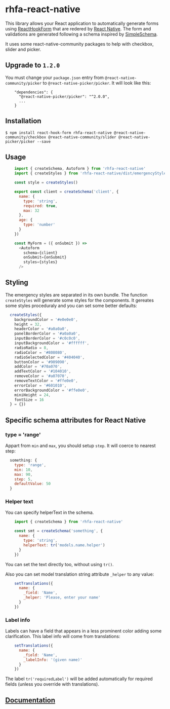# rhfa-react-native

This library allows your React application to automatically generate forms using [ReactHookForm](https://react-hook-form.com/) that are redered by [React Native](https://reactnative.dev/). The form and validations are generated following a schema inspired by [SimpleSchema](https://github.com/aldeed/simple-schema-js).

It uses some react-native-community packages to help with checkbox, slider and picker.

## Upgrade to `1.2.0`

You must change your `package.json` entry from `@react-native-community/picker` to `@react-native-picker/picker`. It will look like this:

```
    "dependencies": {
      "@react-native-picker/picker": "^2.0.0",
      ...
    }
```

## Installation

    $ npm install react-hook-form rhfa-react-native @react-native-community/checkbox @react-native-community/slider @react-native-picker/picker --save

## Usage

```javascript
    import { createSchema, Autoform } from 'rhfa-react-native'
    import { createStyles } from 'rhfa-react-native/dist/emergencyStyles'

    const style = createStyles()

    export const client = createSchema('client', {
      name: {
        type: 'string',
        required: true,
        max: 32
      },
      age: {
        type: 'number'
      }
    })

    const MyForm = ({ onSubmit }) =>
      <Autoform
        schema={client}
        onSubmit={onSubmit}
        styles={styles}
      />
```

## Styling

The emergency styles are separated in its own bundle. The function `createStyles` will generate some styles for the components. It gereates some styles proceduraly and you can set some better defaults:

```javascript
  createStyles({
    backgroundColor = '#e0e0e0',
    height = 32,
    headerColor = '#a0a0a0',
    panelBorderColor = '#a0a0a0',
    inputBorderColor = '#c0c0c0',
    inputBackgroundColor = '#ffffff',
    radioRadio = 8,
    radioColor = '#808080',
    radioSelectedColor = '#404040',
    buttonColor = '#909090',
    addColor = '#70a070',
    addTextColor = '#104010',
    removeColor = '#a07070',
    removeTextColor = '#ffe0e0',
    errorColor = '#601010',
    errorBackgroundColor = '#ffe0e0',
    miniHeight = 24,
    fontSize = 16
  } = {})

```

## Specific schema attributes for React Native

### type = 'range'

Appart from `min` and `max`, you should setup `step`. It will coerce to nearest step:

```javascript
  something: {
    type: 'range',
    min: 10,
    max: 90,
    step: 5,
    defaultValue: 50
  }
```

### Helper text

You can specify helperText in the schema.

```javascript
    import { createSchema } from 'rhfa-react-native'

    const smt = createSchema('something', {
      name: {
        type: 'string',
        helperText: tr('models.name.helper')
      }
    })
```

You can set the text directly too, without using `tr()`.

Also you can set model translation string attribute `_helper` to any value:

```javascript
    setTranslations({
      name: {
        _field: 'Name',
        _helper: 'Please, enter your name'
      }
    })
```

### Label info

Labels can have a field that appears in a less prominent color adding some clarification. This label info will come from translations:

```javascript
    setTranslations({
      name: {
        _field: 'Name',
        _labelInfo: '(given name)'
      }
    })
```

The label `tr('requiredLabel')` will be added automatically for required fields (unless you override with translations).

## [Documentation](https://github.com/dgonz64/react-hook-form-auto)
